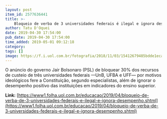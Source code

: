 ```yaml
---
layout: post
item_id: 2577636441
title: >-
    Bloqueio de verba de 3 universidades federais é ilegal e ignora desempenho
author: Tatu D'Oquei
date: 2019-04-30 17:54:00
pub_date: 2019-04-30 17:54:00
time_added: 2019-05-01 09:12:18
category: 
tags: []
image: https://f.i.uol.com.br/fotografia/2018/11/03/15412679485bdde1eca592f_1541267948_3x2_rt.jpg
---
```


O anúncio do governo Jair Bolsonaro (PSL) de bloquear 30% dos recursos de custeio de três universidades federais —UnB, UFBA e UFF— por motivos ideológicos fere a Constituição, segundo especialistas, além de ignorar o desempenho positivo das instituições em indicadores do ensino superior.

**Link:** [https://www1.folha.uol.com.br/educacao/2019/04/bloqueio-de-verba-de-3-universidades-federais-e-ilegal-e-ignora-desempenho.shtml](https://www1.folha.uol.com.br/educacao/2019/04/bloqueio-de-verba-de-3-universidades-federais-e-ilegal-e-ignora-desempenho.shtml)

